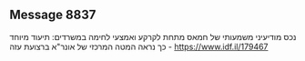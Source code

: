 ## Message 8837

נכס מודיעיני משמעותי של חמאס מתחת לקרקע ואמצעי לחימה במשרדים:
תיעוד מיוחד - כך נראה המטה המרכזי של אונר"א ברצועת עזה
https://www.idf.il/179467

